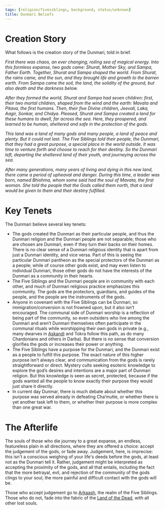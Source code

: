 ```yaml
---
tags: [religion/fivesiblings, background, status/unknown]
title: Dunmari Beliefs
---
```



# Creation Story

What follows is the creation story of the Dunmari, told in brief.

*First there was chaos, an ever changing, roiling sea of magical energy. Into this formless expanse, two gods came: Shurat, Mother Sky, and Sampa, Father Earth. Together, Shurat and Sampa shaped the world. From Shurat, the rains came, and the sun, and they brought life and growth to the barren earth. From Sampa came the soil, the land, the solidity of the ground, but also death and the darkness below.* 

*After they formed the world, Shurat and Sampa had seven children: first, their two mortal children, shaped from the wind and the earth: Mavata and Pitava, the first humans. Then, their five Divine children, Jeevali, Laka, Aagir, Sonkar, and Chidya. Pleased, Shurat and Sampa created a land for these humans to dwell, far across the sea. Here, they prospered, and learned to be human, sheltered and safe in the protection of the gods.* 


  
*This land was a land of many gods and many people, a land of peace and plenty. But it could not last. The Five Siblings told their people, the Dunmari, that they had a great purpose, a special place in the world outside. It was time to venture forth and choose to reach for their destiny. So the Dunmari left, departing the sheltered land of their youth, and journeying across the sea.*  



*After many generations, many years of living and dying in this new land, there came a period of upheaval and danger. During this time, a leader was born, named Bhishma, whom some said had the soul of Mavata, the first woman. She told the people that the Gods called them north, that a land would be given to them and their destiny fulfilled.*

 
# Key Tenets

The Dunmari believe several key tenets:

- The gods created the Dunmari as their particular people, and thus the Dunmari religion and the Dunmari people are not separable; those who are chosen are Dunmari, even if they turn their backs on their homes. There is no clear sense of a Dunmari religious identity that is apart from just a Dunmari identity, and vice versa. Part of this is seeing the particular Dunmari pantheon as the special protectors of the Dunmari as a people; while of course other gods exist, and may even listen to individual Dunmari, those other gods do not have the interests of the Dunmari as a community in their hearts.
- The Five Siblings and the Dunmari people are in community with each other, and much of Dunmari religious practice emphasizes this community. The gods are the protectors, guardians, and guides of the people, and the people are the instruments of the gods. 
- Anyone in covenant with the Five Siblings can be Dunmari, so immigration/conversion is not frowned upon, but it also isn’t encouraged. The communal side of Dunmari worship is a reflection of being part of the community, so even outsiders who live among the Dunmari and aren’t Dunmari themselves often participate in the communal rituals while worshipping their own gods in private (e.g., many dwarves in [Askandi](<../../../gazetteer/greater-dunmar/realms/dunmar/central-dunmar/askandi.md>) and Tokra follow this path, as do many Chardonians and others in Darba). But there is no sense that conversion glorifies the gods or increases their power or anything.
- The Five Siblings have a purpose for the Dunmari, and the Dunmari exist as a people to fulfill this purpose. The exact nature of this higher purpose isn’t always clear, and communication from the gods is rarely straightforward or direct. Mystery cults seeking esoteric knowledge to explore the god’s desires and intentions are a major part of Dunmari religion. But this knowledge is seen as secret, protected, because if the gods wanted all the people to know exactly their purpose they would just share it directly.
- In current day Dunmar, there is much debate about whether this purpose was served already in defeating Cha’mutte, or whether there is yet another task left to them, or whether their purpose is more complex than one great war.
# The Afterlife

The souls of those who die journey to a great expanse, an endless, featureless plain in all directions, where they are offered a choice: accept the judgement of the gods, or fade away. Judgement, here, is imprecise: this isn't a conscious weighing of your life's deeds before the gods, at least not as the Dunmari tell it. Rather, judgement might be interpreted as accepting the proximity of the gods, and all that entails, including the fact that the more betrayal, evil, and rejection of the community of the gods clings to your soul, the more painful and difficult contact with the gods will be. 

Those who accept judgement go to [Arkaash](<../../multiverse/spiritual-realms/divine-realms/arkaash.md>), the realm of the Five Siblings. Those who do not, fade into the fabric of the [Land of the Dead](<../../multiverse/spiritual-realms/proximate-realms/land-of-the-dead.md>), with all other lost souls. 